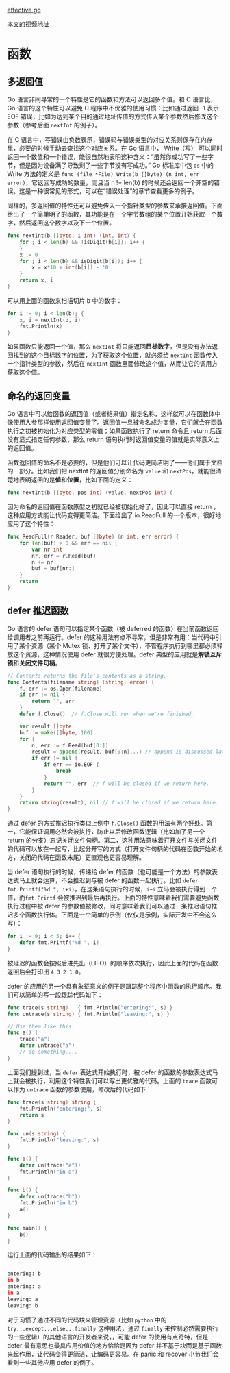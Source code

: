 [effective go](https://golang.google.cn/doc/effective_go.html)

[本文的视频地址](https://www.bilibili.com/video/av71150528)

# 函数

## 多返回值
Go 语言非同寻常的一个特性是它的函数和方法可以返回多个值。和 C 语言比，Go 语言的这个特性可以避免 C 程序中不优雅的使用习惯：比如通过返回 -1 表示 EOF 错误，比如为达到某个目的通过地址传值的方式传入某个参数然后修改这个参数（参考后面 `nextInt` 的例子）。

在 C 语言中，写错误由负数表示，错误码与错误类型的对应关系则保存在内存里，必要的时候手动去查找这个对应关系。在 Go 语言中， Write（写） 可以同时返回一个数值和一个错误，能很自然地表明这种含义：“虽然你成功写了一些字节，但是因为设备满了导致剩了一些字节没有写成功。” Go 标准库中包 `os` 中的 Write 方法的定义是 `func (file *File) Write(b []byte) (n int, err error)`，它返回写成功的数量，而且当 n != len(b) 的时候还会返回一个非空的错误。这是一种很常见的形式，可以在“错误处理”的章节查看更多的例子。

同样的，多返回值的特性还可以避免传入一个指针类型的参数来承接返回值。下面给出了一个简单明了的函数，其功能是在一个字节数组的某个位置开始获取一个数字，然后返回这个数字以及下一个位置。

```go
func nextInt(b []byte, i int) (int, int) {
    for ; i < len(b) && !isDigit(b[i]); i++ {
    }
    x := 0
    for ; i < len(b) && isDigit(b[i]); i++ {
        x = x*10 + int(b[i]) - '0'
    }
    return x, i
}
```

可以用上面的函数来扫描切片 b 中的数字：

```go
for i := 0; i < len(b); {
    x, i = nextInt(b, i)
    fmt.Println(x)
}
```

如果函数只能返回一个值，那么 `nextInt` 将只能返回**目标数字**，但是没有办法返回找到的这个目标数字的位置，为了获取这个位置，就必须给 `nextInt` 函数传入一个指针类型的参数，然后在 `nextInt` 函数里面修改这个值，从而让它的调用方获取这个值。

## 命名的返回变量

Go 语言中可以给函数的返回值（或者结果值）指定名称，这样就可以在函数体中像使用入参那样使用返回值变量了。返回值一旦被命名成为变量，它们就会在函数执行之初被初始化为对应类型的零值；如果函数执行了 return 命令且 return 后面没有显式指定任何参数，那么 return 语句执行时返回值变量的值就是实际意义上的返回值。

函数返回值的命名不是必要的，但是他们可以让代码更简洁明了——他们属于文档的一部分。比如我们把 nextInt 的返回值分别命名为 `value` 和 `nextPos`，就能很清楚地表明返回的是**值**和**位置**，比如下面的定义：

```go
func nextInt(b []byte, pos int) (value, nextPos int) {
```

因为命名的返回值在函数原型之初就已经被初始化好了，因此可以直接 return ，这种应用方式能让代码变得更简洁。下面给出了 io.ReadFull 的一个版本，很好地应用了这个特性：

```go
func ReadFull(r Reader, buf []byte) (n int, err error) {
    for len(buf) > 0 && err == nil {
        var nr int
        nr, err = r.Read(buf)
        n += nr
        buf = buf[nr:]
    }
    return
}
```

## defer 推迟函数

Go 语言的 defer 语句可以指定某个函数（被 deferred 的函数）在当前函数返回给调用者之前再运行。defer 的这种用法有点不寻常，但是非常有用：当代码中引用了某个资源（某个 Mutex 锁、打开了某个文件），不管程序执行到哪里都必须释放这个资源，这种情况使用 defer 就很方便处理。defer 典型的应用就是**解锁互斥锁**和**关闭文件句柄**。

```go
// Contents returns the file's contents as a string.
func Contents(filename string) (string, error) {
    f, err := os.Open(filename)
    if err != nil {
        return "", err
    }
    defer f.Close()  // f.Close will run when we're finished.

    var result []byte
    buf := make([]byte, 100)
    for {
        n, err := f.Read(buf[0:])
        result = append(result, buf[0:n]...) // append is discussed later.
        if err != nil {
            if err == io.EOF {
                break
            }
            return "", err  // f will be closed if we return here.
        }
    }
    return string(result), nil // f will be closed if we return here.
}
```

通过 defer 的方式推迟执行类似上例中 `f.Close()` 函数的用法有两个好处。第一，它能保证调用必然会被执行，防止以后修改函数逻辑（比如加了另一个 return 的分支）忘记关闭文件句柄。第二，这种用法意味着打开文件与关闭文件的代码可以放在一起写，比起分开写的方式（打开文件句柄的代码在函数开始的地方，关闭的代码在函数末尾）更直观也更容易理解。

当 defer 语句执行的时候，传递给 defer 的函数（也可能是一个方法）的参数表达式马上就会运算，不会推迟到与被 defer 的函数一起执行。比如 `defer fmt.Printf("%d ", i+i)`，在这条语句执行的时候，`i+i` 立马会被执行得到一个值，而`fmt.Printf` 会被推迟到最后再执行。上面的特性意味着我们需要避免函数执行过程中被 defer 的参数值被修改，同时意味着我们可以通过一条推迟语句推迟多个函数执行体。下面是一个简单的示例（仅仅是示例，实际开发中不会这么写）：

```go
for i := 0; i < 5; i++ {
    defer fmt.Printf("%d ", i)
}
```

被延迟的函数会按照后进先出（LIFO）的顺序依次执行，因此上面的代码在函数返回后会打印出 `4 3 2 1 0`。

defer 的应用的另一个具有象征意义的例子是跟踪整个程序中函数的执行顺序。我们可以简单的写一段跟踪代码如下：

```go
func trace(s string)   { fmt.Println("entering:", s) }
func untrace(s string) { fmt.Println("leaving:", s) }

// Use them like this:
func a() {
    trace("a")
    defer untrace("a")
    // do something....
}
```

上面我们提到过，当 `defer` 表达式开始执行时，被 defer 的函数的参数表达式马上就会被执行，利用这个特性我们可以写出更优雅的代码。上面的 `trace` 函数可以作为 `untrace` 函数的参数使用，修改后的代码如下：

```go
func trace(s string) string {
    fmt.Println("entering:", s)
    return s
}

func un(s string) {
    fmt.Println("leaving:", s)
}

func a() {
    defer un(trace("a"))
    fmt.Println("in a")
}

func b() {
    defer un(trace("b"))
    fmt.Println("in b")
    a()
}

func main() {
    b()
}
```
运行上面的代码输出的结果如下：
```bash

entering: b
in b
entering: a
in a
leaving: a
leaving: b

```

对于习惯了通过不同的代码块来管理资源（比如 `python` 中的 `try...except...else...finally` 这种用法，通过 `finally` 来控制必然需要执行的一些逻辑）的其他语言的开发者来说，，可能 defer 的使用有点奇特，但是 defer 最有意思也最具应用价值的地方恰恰是因为 defer 并不基于块而是基于函数来起作用，让代码变得更简洁，让编码更容易。在 panic 和 recover 小节我们会看到一些其他应用 defer 的例子。